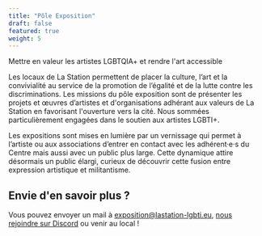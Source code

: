 ```yaml
---
title: "Pôle Exposition"
draft: false
featured: true
weight: 5
---
```


Mettre en valeur les artistes LGBTQIA+ et rendre l'art accessible


Les locaux de La Station permettent de placer la culture, l’art et la convivialité au service de la promotion de l’égalité et de la lutte contre les discriminations. Les missions du pôle exposition sont de présenter les projets et œuvres d’artistes et d'organisations adhérant aux valeurs de La Station en favorisant l'ouverture vers la cité. Nous sommées particulièrement engagées dans le soutien aux artistes LGBTI+.

Les expositions sont mises en lumière par un vernissage qui permet à l’artiste ou aux associations d’entrer en contact avec les adhérent·e·s du Centre mais aussi avec un public plus large. Cette dynamique attire désormais un public élargi, curieux de découvrir cette fusion entre expression artistique et militantisme.  

## Envie d'en savoir plus ? 

Vous pouvez envoyer un mail à exposition@lastation-lgbti.eu, [nous rejoindre sur Discord](https://discord.gg/hMjAqkVDRh) ou venir au local !
